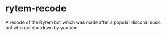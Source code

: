 # rytem-recode
A recode of the Rytem bot which was made after a popular discord music bot who got shutdown by youtube

